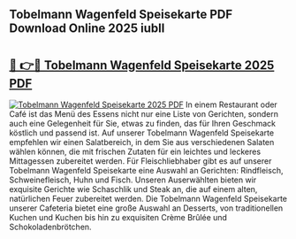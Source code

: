 ## Tobelmann Wagenfeld Speisekarte PDF Download Online 2025 iubll

# <h2><a href="http://gcdp90.nevu.top/?p=Tobelmann+Wagenfeld+Speisekarte">🔗 👉🔴 Tobelmann Wagenfeld Speisekarte 2025 PDF</a></h2>

[![Tobelmann Wagenfeld Speisekarte 2025 PDF](https://i.imgur.com/dBaPXMq.png)](http://gcdp90.nevu.top/?p=Tobelmann+Wagenfeld+Speisekarte)
In einem Restaurant oder Café ist das Menü des Essens nicht nur eine Liste von Gerichten, sondern auch eine Gelegenheit für Sie, etwas zu finden, das für Ihren Geschmack köstlich und passend ist. Auf unserer Tobelmann Wagenfeld Speisekarte empfehlen wir einen Salatbereich, in dem Sie aus verschiedenen Salaten wählen können, die mit frischen Zutaten für ein leichtes und leckeres Mittagessen zubereitet werden. Für Fleischliebhaber gibt es auf unserer Tobelmann Wagenfeld Speisekarte eine Auswahl an Gerichten: Rindfleisch, Schweinefleisch, Huhn und Fisch. Unseren Auserwählten bieten wir exquisite Gerichte wie Schaschlik und Steak an, die auf einem alten, natürlichen Feuer zubereitet werden. Die Tobelmann Wagenfeld Speisekarte unserer Cafeteria bietet eine große Auswahl an Desserts, von traditionellen Kuchen und Kuchen bis hin zu exquisiten Crème Brûlée und Schokoladenbrötchen.
